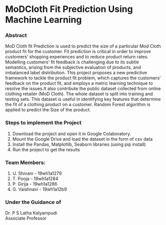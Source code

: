 # MoDCloth Fit Prediction Using Machine Learning

### Abstract
MoD Cloth fit Prediction is used to predict the size of a particular Mod Cloth product fit for the customer. Fit prediction is critical in order to improve customers’ shopping experiences and to reduce product return rates. Modelling customers’ fit feedback is challenging due to its subtle semantics, arising from the subjective evaluation of products, and imbalanced label distribution. This project proposes a new predictive framework to tackle the product fit problem, which captures the customers’ feedback on the product fit, and employs a metric learning technique to resolve the issues.It also contribute the public dataset collected from online clothing retailer (MoD Cloth). The whole dataset is split into training and testing sets. This dataset is useful in identifying key features that determine the fit of a clothing product on a customer. Random Forest algorithm is applied to predict the Size of the product.

### Steps to implement the Project
1. Download the project and open it in Google Colaboratory.
2. Mount the Google Drive and load the dataset in the form of csv data
3. Install the Pandas, Matplotlib, Seaborn libraries (using pip install)
4. Run the project to get the results

### Team Members:
1. U. Shivani - 19wh1a1279 
2. T. Pooja - 19wh1a1284
3. P. Girija - 19wh1a1286
4. G. Vaishnavi - 19wh1a12b9

### Under the Guidance of
Dr. P S Latha Kalyampudi<br /> Associate Professor
